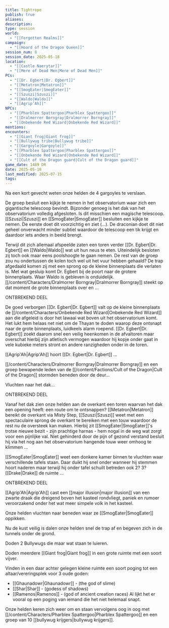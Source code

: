 ```yaml
---
title: Tightrope
publish: true
aliases: 
description: 
type: session
world:
  - "[[Forgotten Realms]]"
campaign:
  - "[[Hoard of the Dragon Queen]]"
session_num: 8
session_date: 2025-05-18
location:
  - "[[Castle Naerytar]]"
  - "[[Mere of Dead Men|Mere of Dead Men]]"
PCs:
  - "[[Dr. Egbert|Dr. Egbert]]"
  - "[[Metatron|Metatron]]"
  - "[[SmogEater|SmogEater]]"
  - "[[Szuszi|Szuszi]]"
  - "[[Waldo|Waldo]]"
  - "[[Agrip’Ah]]"
NPCs:
  - "[[Pharblex Spattergoo|Pharblex Spattergoo]]"
  - "[[Dralmorrer Borngray|Dralmorrer Borngray]]"
  - "[[Onbekende Red Wizard|Onbekende Red Wizard]]"
mentions: 
encounters:
  - "[[Giant frog|Giant frog]]"
  - "[[Bullywug tribe|Bullywug tribe]]"
  - "[[Gargoyle|Gargoyle]]"
  - "[[Pharblex Spattergoo|Pharblex Spattergoo]]"
  - "[[Onbekende Red Wizard|Onbekende Red Wizard]]"
  - "[[Cult of the Dragon guard|Cult of the Dragon guard]]"
game_date: 1489 DR
date: 2025-05-18
last_modified: 2025-07-15
tags: 
---
```


Na een kort gevecht weten onze helden de 4 gargoyles te verslaan. 

De groep besluit een kijkje te nemen in het observatorium waar zich een gigantische telescoop bevindt. Bijzonder genoeg is het dak van het observatorium volledig afgesloten. Is dit misschien een magische telescoop. [[Szuszi|Szuszi]] en [[SmogEater|SmogEater]] besluiten een kijkje te nemen. De eerste doet dit voorzichtig en ziet (...). De draconian doet dit niet geheel onverwacht minder subtiel waardoor de telescoop een tik krijgt en daardoor iets anders in beeld brengt. 
 
Terwijl dit zich allemaal afspeelde zaten een toren verder [[Dr. Egbert|Dr. Egbert]] en [[Waldo|Waldo]] wat uit hun neus te eten. Uiteindelijk besloten zij toch ook maar eens poolshoogte te gaan nemen. De rest van de groep zou nu ondertussen de kolen toch wel uit het vuur hebben gehaald? De trap afgedaald komen zij met een sprong op de kleine binnenplaats die verlaten is. Met wat gesluip komt Dr. Egbert bij de poort naar de grotere binnenplaats. Waar Waldo is gebleven is onduidelijk. [[/content/Characters/Dralmorrer Borngray|Dralmorrer Borngray]] steekt op dat moment de grote binnenplaats over en ...

ONTBREKEND DEEL

De goed verborgen [[Dr. Egbert|Dr. Egbert]] valt op de kleine binnenplaats de [[/content/Characters/Onbekende Red Wizard|Onbekende Red Wizard]] aan die afgeleid is door het lawaai wat boven uit het observatorium komt. Het lukt hem helaas net niet om de Thayan te doden waarop deze ontsnapt naar de grote binnenplaats, luidkeels alarm roepend. [[Dr. Egbert|Dr. Egbert]] zoekt daarom snel een veilig heenkomen in de afvaltoren maar overschat hierbij zijn atletisch vermogen waardoor hij kopje onder gaat in vele kubieke meters stront en andere ranzigheden onder in de toren.

[[Agrip'Ah|Agrip'Ah]]  hoort [[Dr. Egbert|Dr. Egbert]] ...

[[/content/Characters/Dralmorrer Borngray|Dralmorrer Borngray]] en een groep bewapende leden van de [[/content/Factions/Cult of the Dragon|Cult of the Dragon]] stormden beneden door de deur...

Vluchten naar het dak...

ONTBREKEND DEEL

Vanaf het dak zien onze helden aan de overkant een toren waarvan het dak een opening heeft: een route om te ontsnappen? [[Metatron|Metatron]] bereikt de overkant via Misty Step, [[Szuszi|Szuszi]] weet met een spectaculaire sprong de overkant te bereiken met een touw waardoor de rest nu de oversteek kan maken. Hierbij zit [[SmogEater|SmogEater]]'s trotse nieuwe bezit - zijn prachtige harnas - hem nogal in de weg wat zorgt voor een pijnlijke val. Niet gehinderd door de pijn of gezond verstand besluit hij via het nog aan het observatorium hangende touw weer omhoog te klimmen ...

[[SmogEater|SmogEater]] weet een donkere kamer binnen te vluchten waar verschillende tafels staan. Daar duikt hij snel onder wanneer hij stemmen hoort naderen maar terwijl hij onder tafel schuilt betreden ook 2? 3? [[Drake|Drake]] de ruimte ...

ONTBREKEND DEEL

[[Agrip'Ah|Agrip'Ah]] cast een [[major illusion|major illusion]] van een zwarte draak die dreigend boven het kasteel rondvliegt, paniek en rumoer veroorzakend onder het wat meer simpele volk in het kasteel.

Onze helden vluchten naar beneden waar ze [[SmogEater|SmogEater]] oppikken. 

Nu de kust veilig is dalen onze helden snel de trap af en begeven zich in de tunnels onder de grond.

Doden 2 Bullywugs die maar wat staan te luieren.

Doden meerdere  [[Giant frog|Giant frog]] in een grote ruimte met een soort vijver.

Vinden in een daar achter gelegen kleine ruimte een soort poging tot een altaar/vereringsplek voor 3 oude goden:
- [[Ghaunadowr|Ghaunadowr]] - (the god of slime)
- [[Shar|Shar]] - (godess of shadows)
- [[Ramenos|Ramenos]] - (god of ancient creation races)
Al lijkt het er vooral op een poging van iemand die het niet helemaal snapt.

Onze helden keren zich weer om en staan vervolgens oog in oog met [[/content/Characters/Pharblex Spattergoo|Pharblex Spattergoo]] en een groep van 10 [[bullywug krijgers|bullywug krijgers]].

